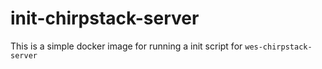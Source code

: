 # init-chirpstack-server
This is a simple docker image for running a init script for `wes-chirpstack-server`
